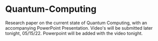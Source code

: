 # Quantum-Computing
Research paper on the current state of Quantum Computing, with an accompanying PowerPoint Presentation.
Video's will be submitted later tonight, 05/15/22. Powerpoint will be added with the video tonight.
